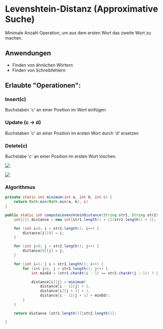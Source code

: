 # Levenshtein-Distanz (Approximative Suche)

Minimale Anzahl Operation, um aus dem ersten Wort das zweite Wort zu machen.

## Anwendungen
- Finden von ähnlichen Wörtern
- Finden von Schreibfehlern

## Erlaubte "Operationen":

### Insert(c)
Buchstaben 'c' an einer Position im Wort einfügen

### Update (c -> d)
Buchstaben 'c' an einer Position im ersten Wort durch 'd' ersetzen

### Delete(c)
Buchstabe 'c' an einer Position im ersten Wort löschen.


![](9D9E7DCC-676D-48C6-A92C-536E3A089E5C.jpeg)


![](64AD69F2-D2E6-49D3-A620-4302B7613511.jpeg)

### Algorithmus

```java
private static int minimum(int a, int b, int c) {
	return Math.min(Math.min(a, b), c)
}
```

```java
public static int computeLevenshteinDistance(String str1, String str2) {
	int[][] distance = new int[str1.length() + 1][str2.length() + 1];

	for (int i=0; i < str1.length(); i++) {
		distance[i][0] = i;
	}

	for (int j=0; j < str2.length(); j++) {
		distance[0][j] = j;
	}

	for (int i=1; j i < str1.length(); i++) {
		for (int j=1; j < str2.length(); j++) {
			int minEd = (str1.charAt(i - 1) == str2.charAt(j --1)) ? 1 : 0;

			distance[i][j] = minimum(
				distance[i - 1][j] + 1,
				distance[i][j + 1] + 1,
				distance[i - 1][j + 1] + minEd);
		}
	}

	return distance [str1.length()][str2.length()];

}

```